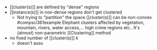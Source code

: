 - [[cluster(s)]] are defined by "dense" regions
- [[instance(s)]] in non-dense regions don't get clustered
	- Not trying to "partition" the space
[[cluster(s)]] can be non-convex
#compsci361example 
	Elephant clusters affected by vegetation, mountain, rivers, water access,...
	high crime regions etc..
It's (almost) non-parametric [[Clustering]] method
- no fixed number of [[cluster(s)]] $k$
	- doesn't assu
